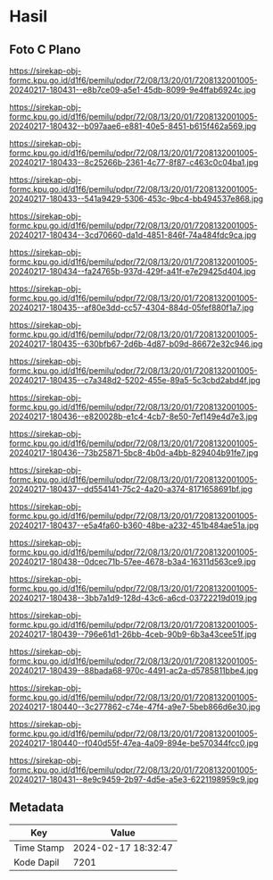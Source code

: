 # Hasil

## Foto C Plano

https://sirekap-obj-formc.kpu.go.id/d1f6/pemilu/pdpr/72/08/13/20/01/7208132001005-20240217-180431--e8b7ce09-a5e1-45db-8099-9e4ffab6924c.jpg

https://sirekap-obj-formc.kpu.go.id/d1f6/pemilu/pdpr/72/08/13/20/01/7208132001005-20240217-180432--b097aae6-e881-40e5-8451-b615f462a569.jpg

https://sirekap-obj-formc.kpu.go.id/d1f6/pemilu/pdpr/72/08/13/20/01/7208132001005-20240217-180433--8c25266b-2361-4c77-8f87-c463c0c04ba1.jpg

https://sirekap-obj-formc.kpu.go.id/d1f6/pemilu/pdpr/72/08/13/20/01/7208132001005-20240217-180433--541a9429-5306-453c-9bc4-bb494537e868.jpg

https://sirekap-obj-formc.kpu.go.id/d1f6/pemilu/pdpr/72/08/13/20/01/7208132001005-20240217-180434--3cd70660-da1d-4851-846f-74a484fdc9ca.jpg

https://sirekap-obj-formc.kpu.go.id/d1f6/pemilu/pdpr/72/08/13/20/01/7208132001005-20240217-180434--fa24765b-937d-429f-a41f-e7e29425d404.jpg

https://sirekap-obj-formc.kpu.go.id/d1f6/pemilu/pdpr/72/08/13/20/01/7208132001005-20240217-180435--af80e3dd-cc57-4304-884d-05fef880f1a7.jpg

https://sirekap-obj-formc.kpu.go.id/d1f6/pemilu/pdpr/72/08/13/20/01/7208132001005-20240217-180435--630bfb67-2d6b-4d87-b09d-86672e32c946.jpg

https://sirekap-obj-formc.kpu.go.id/d1f6/pemilu/pdpr/72/08/13/20/01/7208132001005-20240217-180435--c7a348d2-5202-455e-89a5-5c3cbd2abd4f.jpg

https://sirekap-obj-formc.kpu.go.id/d1f6/pemilu/pdpr/72/08/13/20/01/7208132001005-20240217-180436--e820028b-e1c4-4cb7-8e50-7ef149e4d7e3.jpg

https://sirekap-obj-formc.kpu.go.id/d1f6/pemilu/pdpr/72/08/13/20/01/7208132001005-20240217-180436--73b25871-5bc8-4b0d-a4bb-829404b91fe7.jpg

https://sirekap-obj-formc.kpu.go.id/d1f6/pemilu/pdpr/72/08/13/20/01/7208132001005-20240217-180437--dd554141-75c2-4a20-a374-8171658691bf.jpg

https://sirekap-obj-formc.kpu.go.id/d1f6/pemilu/pdpr/72/08/13/20/01/7208132001005-20240217-180437--e5a4fa60-b360-48be-a232-451b484ae51a.jpg

https://sirekap-obj-formc.kpu.go.id/d1f6/pemilu/pdpr/72/08/13/20/01/7208132001005-20240217-180438--0dcec71b-57ee-4678-b3a4-16311d563ce9.jpg

https://sirekap-obj-formc.kpu.go.id/d1f6/pemilu/pdpr/72/08/13/20/01/7208132001005-20240217-180438--3bb7a1d9-128d-43c6-a6cd-03722219d019.jpg

https://sirekap-obj-formc.kpu.go.id/d1f6/pemilu/pdpr/72/08/13/20/01/7208132001005-20240217-180439--796e61d1-26bb-4ceb-90b9-6b3a43cee51f.jpg

https://sirekap-obj-formc.kpu.go.id/d1f6/pemilu/pdpr/72/08/13/20/01/7208132001005-20240217-180439--88bada68-970c-4491-ac2a-d5785811bbe4.jpg

https://sirekap-obj-formc.kpu.go.id/d1f6/pemilu/pdpr/72/08/13/20/01/7208132001005-20240217-180440--3c277862-c74e-47f4-a9e7-5beb866d6e30.jpg

https://sirekap-obj-formc.kpu.go.id/d1f6/pemilu/pdpr/72/08/13/20/01/7208132001005-20240217-180440--f040d55f-47ea-4a09-894e-be570344fcc0.jpg

https://sirekap-obj-formc.kpu.go.id/d1f6/pemilu/pdpr/72/08/13/20/01/7208132001005-20240217-180431--8e9c9459-2b97-4d5e-a5e3-6221198959c9.jpg


## Metadata

| Key        | Value               |
| ---------- | ------------------- |
| Time Stamp | 2024-02-17 18:32:47 |
| Kode Dapil | 7201                |



